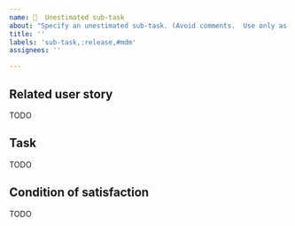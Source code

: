 ```yaml
---
name: 🧩  Unestimated sub-task
about: "Specify an unestimated sub-task. (Avoid comments.  Use only as prescribed.)"
title: ''
labels: 'sub-task,:release,#mdm'
assignees: ''

---
```


## Related user story

TODO
<!-- An unestimated sub-task always belongs to exactly one story.  The parent user story for this technical sub-task is linked here.   Comment on the parent story, not on this sub-task. -->

## Task

TODO
<!-- What needs to be done. -->

## Condition of satisfaction

TODO

<!-- Describe the conditions of satisfaction that will resolve this issue.  The "definition of done". It is always up to contributors to check their own work.  But especially keep in mind there is no external quality assurance check for sub-tasks.  (Only user stories get automatic external QA.  With unestimated sub-tasks, it's up to you.)  -->
